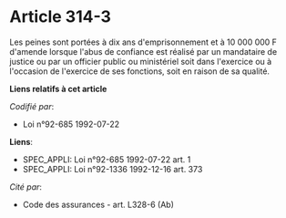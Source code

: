 # Article 314-3

Les peines sont portées à dix ans d'emprisonnement et à 10 000 000 F d'amende lorsque l'abus de confiance est réalisé par un
mandataire de justice ou par un officier public ou ministériel soit dans l'exercice ou à l'occasion de l'exercice de ses
fonctions, soit en raison de sa qualité.

**Liens relatifs à cet article**

_Codifié par_:

  - Loi n°92-685 1992-07-22

**Liens**:

  - SPEC_APPLI: Loi n°92-685 1992-07-22 art. 1
  - SPEC_APPLI: Loi n°92-1336 1992-12-16 art. 373

_Cité par_:

  - Code des assurances - art. L328-6 (Ab)
